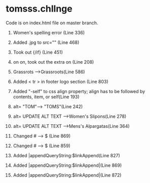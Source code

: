 
# tomsss.chllnge

Code is on index.html file on master branch.

1. Women's spelling error (Line 336)

2. Added .jpg to src="" (Line 468)

3. Took out {/if} (Line 451)

4. on on, took out the extra on (Line 208)

5. Grassrots -->Grassroots(Line 586)

6. Added < tr > in footer logo section (Line 803)

7. Added "-self" to css align property; align has to be followed by contents, item, or self(Line 193)

8. alt= "TOM"--> "TOMS"(Line 242)
        
9. alt= UPDATE ALT TEXT -->Women's Slipons(Line 278)
        
10. alt= UPDATE ALT TEXT -->Mens's Alpargatas(Line 364)
        
11. Changed # --> $ (Line 869)

12. Changed # --> $ (Line 859)

13. Added |appendQueryString:$linkAppend(Line 827)

14. Added |appendQueryString:$linkAppend|(Line 869)

15. Added |appendQueryString:$linkAppend|(Line 872)
